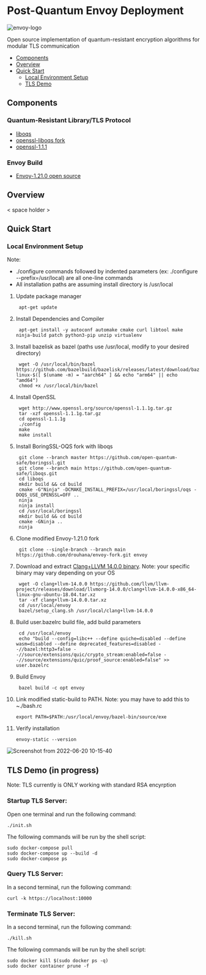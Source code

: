 # Post-Quantum Envoy Deployment

![envoy-logo](https://user-images.githubusercontent.com/56026339/174647661-c6c9d1f5-e7ea-4128-af01-704daf8ac045.png)  
  
Open source implementation of quantum-resistant encryption algorithms for modular TLS communication

- [Components](https://github.com/Post-Quantum-Mesh/envoy-oqs#components)
- [Overview](https://github.com/Post-Quantum-Mesh/envoy-oqs#overview)
- [Quick Start](https://github.com/Post-Quantum-Mesh/envoy-oqs#quick-start)
  - [Local Environment Setup](https://github.com/Post-Quantum-Mesh/envoy-oqs#local-environment-setup)
  - [TLS Demo](https://github.com/Post-Quantum-Mesh/envoy-oqs#tls-demo)

## Components

### Quantum-Resistant Library/TLS Protocol
- [liboqs](https://github.com/open-quantum-safe/liboqs)
- [openssl-liboqs fork](https://github.com/open-quantum-safe/openssl)
- [openssl-1.1.1](https://github.com/openssl/openssl/tree/OpenSSL_1_1_1-stable)

### Envoy Build
- [Envoy-1.21.0 open source](https://github.com/envoyproxy/envoy/tree/release/v1.21)


## Overview

< space holder >  

## Quick Start

### Local Environment Setup

Note:
- ./configure commands followed by indented parameters (ex: ./configure --prefix=/usr/local) are all one-line commands
- All installation paths are assuming install directory is /usr/local  
  
1. Update package manager

        apt-get update

2. Install Dependencies and Compiler

        apt-get install -y autoconf automake cmake curl libtool make ninja-build patch python3-pip unzip virtualenv

3. Install bazelisk as bazel (paths use /usr/local, modify to your desired directory)

        wget -O /usr/local/bin/bazel https://github.com/bazelbuild/bazelisk/releases/latest/download/bazelisk-linux-$([ $(uname -m) = "aarch64" ] && echo "arm64" || echo "amd64")
        chmod +x /usr/local/bin/bazel

4. Install OpenSSL

        wget http://www.openssl.org/source/openssl-1.1.1g.tar.gz
        tar -xzf openssl-1.1.1g.tar.gz
        cd openssl-1.1.1g
        ./config
        make
        make install

5. Install BoringSSL-OQS fork with liboqs

        git clone --branch master https://github.com/open-quantum-safe/boringssl.git 
        git clone --branch main https://github.com/open-quantum-safe/liboqs.git
        cd liboqs
        mkdir build && cd build
        cmake -G"Ninja" -DCMAKE_INSTALL_PREFIX=/usr/local/boringssl/oqs -DOQS_USE_OPENSSL=OFF ..
        ninja
        ninja install
        cd /usr/local/boringssl
        mkdir build && cd build
        cmake -GNinja ..
        ninja

6. Clone modified Envoy-1.21.0 fork

        git clone --single-branch --branch main https://github.com/drouhana/envoy-fork.git envoy

7. Download and extract [Clang+LLVM 14.0.0 binary](https://github.com/llvm/llvm-project/releases/tag/llvmorg-14.0.0). Note: your specific binary may vary depending on your OS

        wget -O clang+llvm-14.0.0 https://github.com/llvm/llvm-project/releases/download/llvmorg-14.0.0/clang+llvm-14.0.0-x86_64-linux-gnu-ubuntu-18.04.tar.xz
        tar -xf clang+llvm-14.0.0.tar.xz
        cd /usr/local/envoy
        bazel/setup_clang.sh /usr/local/clang+llvm-14.0.0

8. Build user.bazelrc build file, add build parameters

        cd /usr/local/envoy
        echo "build --config=libc++ --define quiche=disabled --define wasm=disabled --define deprecated_features=disabled --//bazel:http3=false --//source/extensions/quic/crypto_stream:enabled=false --//source/extensions/quic/proof_source:enabled=false" >> user.bazelrc

9. Build Envoy

        bazel build -c opt envoy

10. Link modified static-build to PATH. Note: you may have to add this to ~./bash.rc

        export PATH=$PATH:/usr/local/envoy/bazel-bin/source/exe

11. Verify installation

        envoy-static --version

![Screenshot from 2022-06-20 10-15-40](https://user-images.githubusercontent.com/56026339/174651497-fde388e6-7de7-456b-87df-fbfe119fca15.png)

## TLS Demo (in progress)

Note: TLS currently is ONLY working with standard RSA encyrption

### Startup TLS Server:

Open one terminal and run the following command:

    ./init.sh
	
The following commands will be run by the shell script:

    sudo docker-compose pull
    sudo docker-compose up --build -d
    sudo docker-compose ps
	
### Query TLS Server:

In a second terminal, run the following command:
	
    curl -k https://localhost:10000

### Terminate TLS Server:

In a second terminal, run the following command:
    
    ./kill.sh

The following commands will be run by the shell script:

    sudo docker kill $(sudo docker ps -q)
    sudo docker container prune -f

